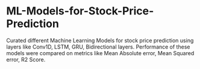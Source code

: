 # ML-Models-for-Stock-Price-Prediction
Curated different Machine Learning Models for stock price prediction using layers like Conv1D, LSTM, GRU, Bidirectional layers. Performance of these models were compared on metrics like Mean Absolute error, Mean Squared error, R2 Score.
